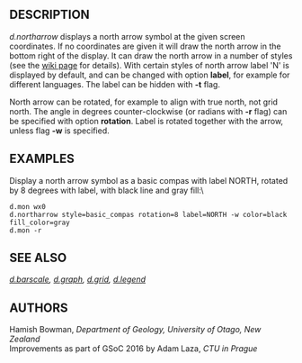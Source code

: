 ## DESCRIPTION

*d.northarrow* displays a north arrow symbol at the given screen
coordinates. If no coordinates are given it will draw the north arrow in
the bottom right of the display. It can draw the north arrow in a number
of styles (see the [wiki
page](https://grasswiki.osgeo.org/wiki/Cartography#Display_monitors) for
details). With certain styles of north arrow label \'N\' is displayed by
default, and can be changed with option **label**, for example for
different languages. The label can be hidden with **-t** flag.

North arrow can be rotated, for example to align with true north, not
grid north. The angle in degrees counter-clockwise (or radians with
**-r** flag) can be specified with option **rotation**. Label is rotated
together with the arrow, unless flag **-w** is specified.

## EXAMPLES

Display a north arrow symbol as a basic compas with label NORTH, rotated
by 8 degrees with label, with black line and gray fill:\

```
d.mon wx0
d.northarrow style=basic_compas rotation=8 label=NORTH -w color=black fill_color=gray
d.mon -r
```

## SEE ALSO

*[d.barscale](d.barscale.html), [d.graph](d.graph.html),
[d.grid](d.grid.html), [d.legend](d.legend.html)*

## AUTHORS

Hamish Bowman, *Department of Geology, University of Otago, New
Zealand*\
Improvements as part of GSoC 2016 by Adam Laza, *CTU in Prague*
